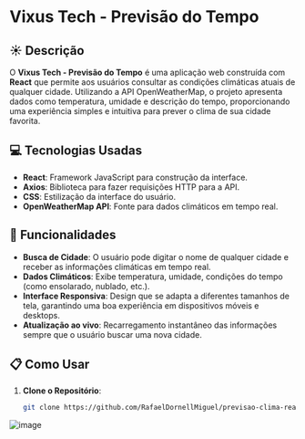 # Vixus Tech - Previsão do Tempo

## :sunny: Descrição

O **Vixus Tech - Previsão do Tempo** é uma aplicação web construída com **React** que permite aos usuários consultar as condições climáticas atuais de qualquer cidade. Utilizando a API OpenWeatherMap, o projeto apresenta dados como temperatura, umidade e descrição do tempo, proporcionando uma experiência simples e intuitiva para prever o clima de sua cidade favorita.

## :computer: Tecnologias Usadas

- **React**: Framework JavaScript para construção da interface.
- **Axios**: Biblioteca para fazer requisições HTTP para a API.
- **CSS**: Estilização da interface do usuário.
- **OpenWeatherMap API**: Fonte para dados climáticos em tempo real.

## :rocket: Funcionalidades

- **Busca de Cidade**: O usuário pode digitar o nome de qualquer cidade e receber as informações climáticas em tempo real.
- **Dados Climáticos**: Exibe temperatura, umidade, condições do tempo (como ensolarado, nublado, etc.).
- **Interface Responsiva**: Design que se adapta a diferentes tamanhos de tela, garantindo uma boa experiência em dispositivos móveis e desktops.
- **Atualização ao vivo**: Recarregamento instantâneo das informações sempre que o usuário buscar uma nova cidade.

## :clipboard: Como Usar

1. **Clone o Repositório**:
   ```bash
   git clone https://github.com/RafaelDornellMiguel/previsao-clima-react.git

![image](https://github.com/user-attachments/assets/4bcbf8ef-c068-4475-93e7-94be72958131)

